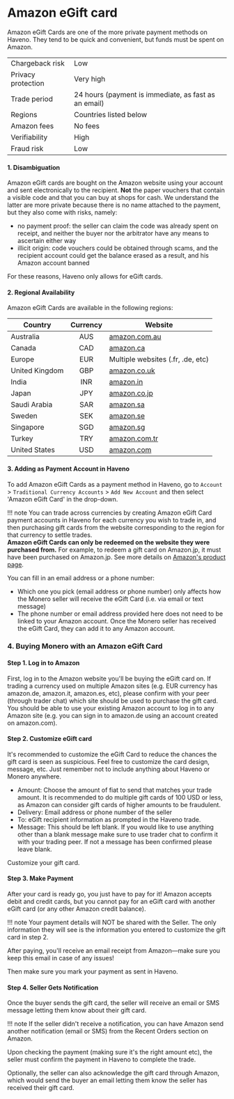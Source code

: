 # Amazon eGift card

Amazon eGift Cards are one of the more private payment methods on Haveno. They tend to be quick and convenient, but funds must be spent on Amazon.

| | |
|-|-|
| Chargeback risk | Low |
| Privacy protection | Very high |
| Trade period | 24 hours (payment is immediate, as fast as an email) |
| Regions | Countries listed below |
| Amazon fees | No fees |
| Verifiability | High |
| Fraud risk | Low |


#### 1. Disambiguation

Amazon eGift cards are bought on the Amazon website using your account and sent electronically to the recipient. **Not** the paper vouchers that contain a visible code and that you can buy at shops for cash. We understand the latter are more private because there is no name attached to the payment, but they also come with risks, namely:

- no payment proof: the seller can claim the code was already spent on receipt, and neither the buyer nor the arbitrator have any means to ascertain either way
- illicit origin: code vouchers could be obtained through scams, and the recipient account could get the balance erased as a result, and his Amazon account banned

For these reasons, Haveno only allows for eGift cards.

#### 2. Regional Availability

Amazon eGift Cards are available in the following regions:

| Country  | Currency    | Website                          |
| -------- | :---------: | -------------------------------- |
| Australia | AUS | [amazon.com.au](https://www.amazon.com.au) |
| Canada | CAD | [amazon.ca](https://www.amazon.ca) |
| Europe | EUR | Multiple websites (.fr, .de, etc)|
| United Kingdom | GBP | [amazon.co.uk](https://www.amazon.co.uk) |
| India | INR | [amazon.in](https://www.amazon.in) |
| Japan | JPY | [amazon.co.jp](https://www.amazon.co.jp) |
| Saudi Arabia | SAR | [amazon.sa](https://www.amazon.sa) |
| Sweden | SEK | [amazon.se](https://www.amazon.se) |
| Singapore | SGD | [amazon.sg](https://www.amazon.sg) |
| Turkey | TRY | [amazon.com.tr](https://www.amazon.com.tr) |
| United States | USD | [amazon.com](https://www.amazon.com) |


#### 3. Adding as Payment Account in Haveno

To add Amazon eGift Cards as a payment method in Haveno, go to `Account` > `Traditional Currency Accounts` > `Add New Account` and then select 'Amazon eGift Card' in the drop-down.

!!! note
    You can trade across currencies by creating Amazon eGift Card payment accounts in Haveno for each currency you wish to trade in, and then purchasing gift cards from the website corresponding to the region for that currency to settle trades.<br>
    **Amazon eGift Cards can only be redeemed on the website they were purchased from.** For example, to redeem a gift card on Amazon.jp, it must have been purchased on Amazon.jp. See more details on [Amazon's product page](https://www.amazon.com/Amazon-1_US_Email-eGift-Card/dp/B004LLIKVU).

You can fill in an email address or a phone number:

- Which one you pick (email address or phone number) only affects how the Monero seller will receive the eGift Card (i.e. via email or text message)
- The phone number or email address provided here does not need to be linked to your Amazon account. Once the Monero seller has received the eGift Card, they can add it to any Amazon account.

### 4. Buying Monero with an Amazon eGift Card

#### Step 1. Log in to Amazon

First, log in to the Amazon website you'll be buying the eGift card on. If trading a currency used on multiple Amazon sites (e.g. EUR currency has amazon.de, amazon.it, amazon.es, etc), please confirm with your peer (through trader chat) which site should be used to purchase the gift card. You should be able to use your existing Amazon account to log in to any Amazon site (e.g. you can sign in to amazon.de using an account created on amazon.com).

#### Step 2. Customize eGift card

It's recommended to customize the eGift Card to reduce the chances the gift card is seen as suspicious. Feel free to customize the card design, message, etc. Just remember not to include anything about Haveno or Monero anywhere.

- Amount: Choose the amount of fiat to send that matches your trade amount. It is recommended to do multiple gift cards of 100 USD or less, as Amazon can consider gift cards of higher amounts to be fraudulent.
- Delivery: Email address or phone number of the seller
- To: eGift recipient information as prompted in the Haveno trade.
- Message: This should be left blank. If you would like to use anything other than a blank message make sure to use trader chat to confirm it with your trading peer. If not a message has been confirmed please leave blank.

Customize your gift card.

#### Step 3. Make Payment

After your card is ready go, you just have to pay for it! Amazon accepts debit and credit cards, but you cannot pay for an eGift card with another eGift card (or any other Amazon credit balance).

!!! note
    Your payment details will NOT be shared with the Seller. The only information they will see is the information you entered to customize the gift card in step 2.

After paying, you'll receive an email receipt from Amazon—make sure you keep this email in case of any issues!

Then make sure you mark your payment as sent in Haveno.

#### Step 4. Seller Gets Notification

Once the buyer sends the gift card, the seller will receive an email or SMS message letting them know about their gift card.

!!! note
    If the seller didn't receive a notification, you can have Amazon send another notification (email or SMS) from the Recent Orders section on Amazon.

Upon checking the payment (making sure it's the right amount etc), the seller must confirm the payment in Haveno to complete the trade.

Optionally, the seller can also acknowledge the gift card through Amazon, which would send the buyer an email letting them know the seller has received their gift card.
